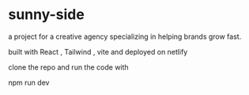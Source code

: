# sunny-side
a project for a creative agency specializing in helping brands grow fast.

built with React , Tailwind , vite and deployed on netlify

clone the repo and run the code with

npm run dev
